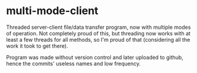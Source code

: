 # multi-mode-client
Threaded server-client file/data transfer program, now with multiple modes of operation. 
Not completely proud of this, but threading now works with at least a few threads for all methods, so I'm proud of that (considering all the work it took to get there). 

Program was made without version control and later uploaded to github, hence the commits' useless names and low frequency. 
